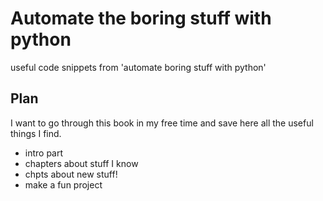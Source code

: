 # Automate the boring stuff with python
useful code snippets from 'automate boring stuff with python'

## Plan

I want to go through this book in my free time and save here all the useful things I find. 

- intro part
- chapters about stuff I know
- chpts about new stuff!
- make a fun project  
